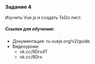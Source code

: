 ### Задание 4
Изучить Vue.js и создать ToDo лист.
##### Ссылки для обучения:

- Документация: ru.vuejs.org/v2/guide
- Видеоуроки: 
    - vk.cc/9DrxdT 
    - vk.cc/9Drx
